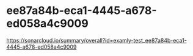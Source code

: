 # ee87a84b-eca1-4445-a678-ed058a4c9009
https://sonarcloud.io/summary/overall?id=examly-test_ee87a84b-eca1-4445-a678-ed058a4c9009
